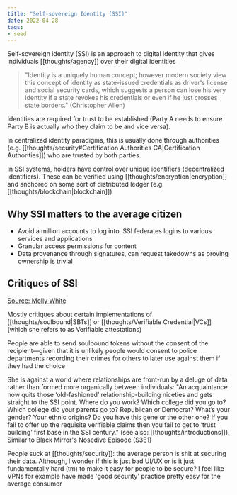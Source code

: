 ```yaml
---
title: "Self-sovereign Identity (SSI)"
date: 2022-04-28
tags:
- seed
---
```


Self-sovereign identity (SSI) is an approach to digital identity that gives individuals [[thoughts/agency]] over their digital identities

> "Identity is a uniquely human concept; however modern society view this concept of identity as state-issued credentials as driver's license and social security cards, which suggests a person can lose his very identity if a state revokes his credentials or even if he just crosses state borders." (Christopher Allen)

Identities are required for trust to be established (Party A needs to ensure Party B is actually who they claim to be and vice versa).

In centralized identity paradigms, this is usually done through authorities (e.g. [[thoughts/security#Certification Authorities CA|Certification Authorities]]) who are trusted by both parties.

In SSI systems, holders have control over unique identifiers (decentralized identifiers). These can be verified using [[thoughts/encryption|encryption]] and anchored on some sort of distributed ledger (e.g. [[thoughts/blockchain|blockchain]])

## Why SSI matters to the average citizen
- Avoid a million accounts to log into. SSI federates logins to various services and applications
- Granular access permissions for content
- Data provenance through signatures, can request takedowns as proving ownership is trivial

## Critiques of SSI
[Source: Molly White](https://blog.mollywhite.net/is-acceptably-non-dystopian-self-sovereign-identity-even-possible/)

Mostly critiques about certain implementations of [[thoughts/soulbound|SBTs]] or [[thoughts/Verifiable Credential|VCs]] (which she refers to as Verifiable attestations)

People are able to send soulbound tokens without the consent of the recipient—given that it is unlikely people would consent to police departments recording their crimes for others to later use against them if they had the choice

She is against a world where relationships are front-run by a deluge of data rather than formed more organically between individuals: "An acquaintance now quits those ‘old-fashioned’ relationship-building niceties and gets straight to the SSI point. Where do you work? Which college did you go to? Which college did your parents go to? Republican or Democrat? What’s your gender? Your ethnic origins? Do you have this gene or the other one? If you fail to offer up the requisite verifiable claims then you fail to get to ‘trust building’ first base in the SSI century." (see also: [[thoughts/introductions]]). Similar to Black Mirror's Nosedive Episode (S3E1)

People suck at [[thoughts/security]]: the average person is shit at securing their data. Although, I wonder if this is just bad UI/UX or is it just fundamentally hard (tm) to make it easy for people to be secure? I feel like VPNs for example have made 'good security' practice pretty easy for the average consumer
